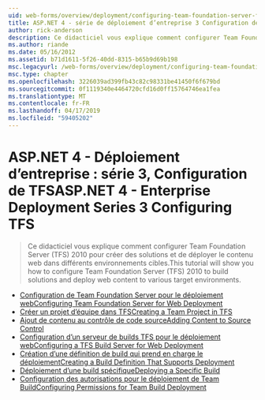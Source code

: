 ```yaml
---
uid: web-forms/overview/deployment/configuring-team-foundation-server-for-web-deployment/index
title: ASP.NET 4 - série de déploiement d’entreprise 3 Configuration de TFS | Microsoft Docs
author: rick-anderson
description: Ce didacticiel vous explique comment configurer Team Foundation Server (TFS) 2010 pour créer des solutions et de déployer le contenu web dans différents environnements cibles.
ms.author: riande
ms.date: 05/16/2012
ms.assetid: b71d1611-5f26-40dd-8315-b65b9d69b198
msc.legacyurl: /web-forms/overview/deployment/configuring-team-foundation-server-for-web-deployment
msc.type: chapter
ms.openlocfilehash: 3226039ad399fb43c82c98331be41450f6f679bd
ms.sourcegitcommit: 0f1119340e4464720cfd16d0ff15764746ea1fea
ms.translationtype: MT
ms.contentlocale: fr-FR
ms.lasthandoff: 04/17/2019
ms.locfileid: "59405202"
---
```

# <a name="aspnet-4---enterprise-deployment-series-3-configuring-tfs"></a><span data-ttu-id="cc6bc-103">ASP.NET 4 - Déploiement d’entreprise : série 3, Configuration de TFS</span><span class="sxs-lookup"><span data-stu-id="cc6bc-103">ASP.NET 4 - Enterprise Deployment Series 3 Configuring TFS</span></span>

> <span data-ttu-id="cc6bc-104">Ce didacticiel vous explique comment configurer Team Foundation Server (TFS) 2010 pour créer des solutions et de déployer le contenu web dans différents environnements cibles.</span><span class="sxs-lookup"><span data-stu-id="cc6bc-104">This tutorial will show you how to configure Team Foundation Server (TFS) 2010 to build solutions and deploy web content to various target environments.</span></span>


- [<span data-ttu-id="cc6bc-105">Configuration de Team Foundation Server pour le déploiement web</span><span class="sxs-lookup"><span data-stu-id="cc6bc-105">Configuring Team Foundation Server for Web Deployment</span></span>](configuring-team-foundation-server-for-web-deployment.md)
- [<span data-ttu-id="cc6bc-106">Créer un projet d’équipe dans TFS</span><span class="sxs-lookup"><span data-stu-id="cc6bc-106">Creating a Team Project in TFS</span></span>](creating-a-team-project-in-tfs.md)
- [<span data-ttu-id="cc6bc-107">Ajout de contenu au contrôle de code source</span><span class="sxs-lookup"><span data-stu-id="cc6bc-107">Adding Content to Source Control</span></span>](adding-content-to-source-control.md)
- [<span data-ttu-id="cc6bc-108">Configuration d’un serveur de builds TFS pour le déploiement web</span><span class="sxs-lookup"><span data-stu-id="cc6bc-108">Configuring a TFS Build Server for Web Deployment</span></span>](configuring-a-tfs-build-server-for-web-deployment.md)
- [<span data-ttu-id="cc6bc-109">Création d’une définition de build qui prend en charge le déploiement</span><span class="sxs-lookup"><span data-stu-id="cc6bc-109">Creating a Build Definition That Supports Deployment</span></span>](creating-a-build-definition-that-supports-deployment.md)
- [<span data-ttu-id="cc6bc-110">Déploiement d’une build spécifique</span><span class="sxs-lookup"><span data-stu-id="cc6bc-110">Deploying a Specific Build</span></span>](deploying-a-specific-build.md)
- [<span data-ttu-id="cc6bc-111">Configuration des autorisations pour le déploiement de Team Build</span><span class="sxs-lookup"><span data-stu-id="cc6bc-111">Configuring Permissions for Team Build Deployment</span></span>](configuring-permissions-for-team-build-deployment.md)
